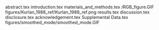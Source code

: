 abstract.tex
introduction.tex
materials_and_methods.tex
/RGB_figure.GIF
figures/Kurlan_1988_ref/Kurlan_1988_ref.png
results.tex
discussion.tex
disclosure.tex
acknowledgement.tex
Supplemental Data.tex
figures/smoothed_mode/smoothed_mode.GIF
